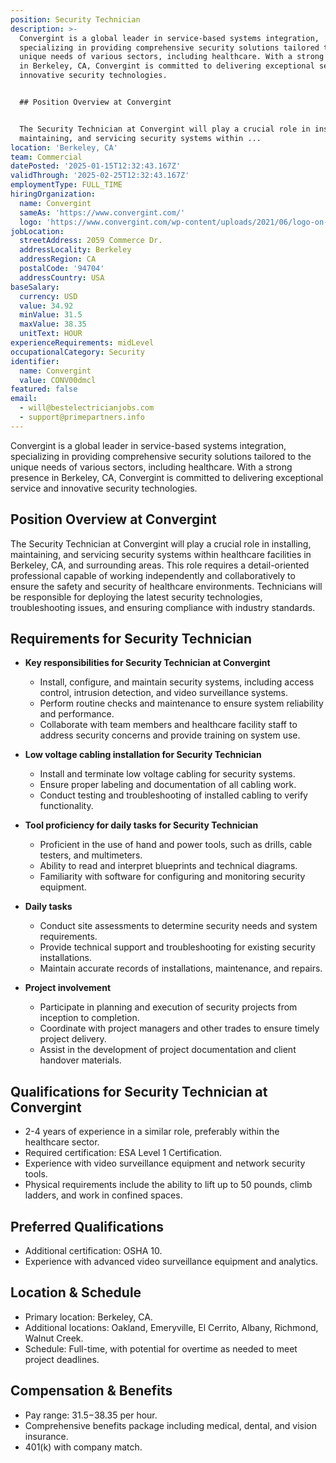 ```yaml
---
position: Security Technician
description: >-
  Convergint is a global leader in service-based systems integration,
  specializing in providing comprehensive security solutions tailored to the
  unique needs of various sectors, including healthcare. With a strong presence
  in Berkeley, CA, Convergint is committed to delivering exceptional service and
  innovative security technologies.


  ## Position Overview at Convergint


  The Security Technician at Convergint will play a crucial role in installing,
  maintaining, and servicing security systems within ...
location: 'Berkeley, CA'
team: Commercial
datePosted: '2025-01-15T12:32:43.167Z'
validThrough: '2025-02-25T12:32:43.167Z'
employmentType: FULL_TIME
hiringOrganization:
  name: Convergint
  sameAs: 'https://www.convergint.com/'
  logo: 'https://www.convergint.com/wp-content/uploads/2021/06/logo-on-dark-blue.png'
jobLocation:
  streetAddress: 2059 Commerce Dr.
  addressLocality: Berkeley
  addressRegion: CA
  postalCode: '94704'
  addressCountry: USA
baseSalary:
  currency: USD
  value: 34.92
  minValue: 31.5
  maxValue: 38.35
  unitText: HOUR
experienceRequirements: midLevel
occupationalCategory: Security
identifier:
  name: Convergint
  value: CONV00dmcl
featured: false
email:
  - will@bestelectricianjobs.com
  - support@primepartners.info
---
```




Convergint is a global leader in service-based systems integration, specializing in providing comprehensive security solutions tailored to the unique needs of various sectors, including healthcare. With a strong presence in Berkeley, CA, Convergint is committed to delivering exceptional service and innovative security technologies.

## Position Overview at Convergint

The Security Technician at Convergint will play a crucial role in installing, maintaining, and servicing security systems within healthcare facilities in Berkeley, CA, and surrounding areas. This role requires a detail-oriented professional capable of working independently and collaboratively to ensure the safety and security of healthcare environments. Technicians will be responsible for deploying the latest security technologies, troubleshooting issues, and ensuring compliance with industry standards.

## Requirements for Security Technician

- **Key responsibilities for Security Technician at Convergint**
  - Install, configure, and maintain security systems, including access control, intrusion detection, and video surveillance systems.
  - Perform routine checks and maintenance to ensure system reliability and performance.
  - Collaborate with team members and healthcare facility staff to address security concerns and provide training on system use.

- **Low voltage cabling installation for Security Technician**
  - Install and terminate low voltage cabling for security systems.
  - Ensure proper labeling and documentation of all cabling work.
  - Conduct testing and troubleshooting of installed cabling to verify functionality.

- **Tool proficiency for daily tasks for Security Technician**
  - Proficient in the use of hand and power tools, such as drills, cable testers, and multimeters.
  - Ability to read and interpret blueprints and technical diagrams.
  - Familiarity with software for configuring and monitoring security equipment.

- **Daily tasks**
  - Conduct site assessments to determine security needs and system requirements.
  - Provide technical support and troubleshooting for existing security installations.
  - Maintain accurate records of installations, maintenance, and repairs.

- **Project involvement**
  - Participate in planning and execution of security projects from inception to completion.
  - Coordinate with project managers and other trades to ensure timely project delivery.
  - Assist in the development of project documentation and client handover materials.

## Qualifications for Security Technician at Convergint

- 2-4 years of experience in a similar role, preferably within the healthcare sector.
- Required certification: ESA Level 1 Certification.
- Experience with video surveillance equipment and network security tools.
- Physical requirements include the ability to lift up to 50 pounds, climb ladders, and work in confined spaces.

## Preferred Qualifications

- Additional certification: OSHA 10.
- Experience with advanced video surveillance equipment and analytics.

## Location & Schedule

- Primary location: Berkeley, CA.
- Additional locations: Oakland, Emeryville, El Cerrito, Albany, Richmond, Walnut Creek.
- Schedule: Full-time, with potential for overtime as needed to meet project deadlines.

## Compensation & Benefits

- Pay range: $31.5-$38.35 per hour.
- Comprehensive benefits package including medical, dental, and vision insurance.
- 401(k) with company match.
